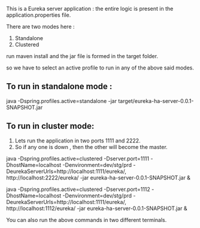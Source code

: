This is a Eureka server application :
 the entire logic is present in the application.properties file. 
 
 There are two modes here :
 1. Standalone
 2. Clustered
 
 run maven install and the jar file is formed in the target folder.
 
 so we have to select an active profile to run in any of the above said modes.
 
 To run in standalone mode :
 -------------------------------------------
 
 java -Dspring.profiles.active=standalone -jar target/eureka-ha-server-0.0.1-SNAPSHOT.jar
 
 
 To run in cluster mode:
 ----------------------------------------------
 1. Lets run the application in two ports 1111 and 2222.
 2. So if any one is down , then the other will become the master.
 
 java -Dspring.profiles.active=clustered 
      -Dserver.port=1111 
      -DhostName=localhost 
      -Denvironment=dev/stg/prd
      -DeurekaServerUrls=http://localhost:1111/eureka/,
      			 http://localhost:2222/eureka/ 
     -jar eureka-ha-server-0.0.1-SNAPSHOT.jar &
     
     
     
java -Dspring.profiles.active=clustered 
	 -Dserver.port=1112 
	 -DhostName=localhost 
	 -Denvironment=dev/stg/prd
	 -DeurekaServerUrls=http://localhost:1111/eureka/,
	 			http://localhost:1112/eureka/ 
	 -jar eureka-ha-server-0.0.1-SNAPSHOT.jar &
	 
You can also run the above commands in two different terminals.
 